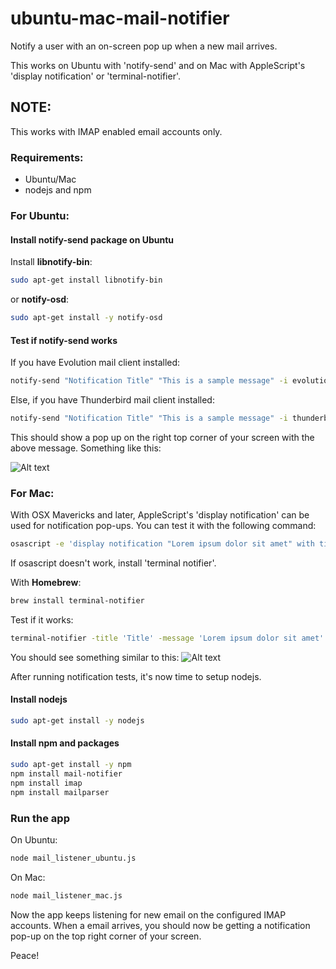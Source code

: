 # ubuntu-mac-mail-notifier
Notify a user with an on-screen pop up when a new mail arrives. 

This works on Ubuntu with 'notify-send' and on Mac with AppleScript's 'display notification' or 'terminal-notifier'.

## NOTE:
This works with IMAP enabled email accounts only.

### Requirements:
 - Ubuntu/Mac
 - nodejs and npm

### For Ubuntu:
#### Install notify-send package on Ubuntu

Install **libnotify-bin**:

```sh
sudo apt-get install libnotify-bin
```

or **notify-osd**:


```sh
sudo apt-get install -y notify-osd
```

#### Test if notify-send works

If you have Evolution mail client installed:

```sh
notify-send "Notification Title" "This is a sample message" -i evolution -t 3000
```
Else, if you have Thunderbird mail client installed:
```sh
notify-send "Notification Title" "This is a sample message" -i thunderbird -t 3000
```

This should show a pop up on the right top corner of your screen with the above message. Something like this:

![Alt text](http://lh6.ggpht.com/_1QSDkzYY2vc/S-w3ptqX4YI/AAAAAAAABBI/bQaz5tiBAdo/Desk%201_008.png "Ubuntu Notification")

### For Mac:

With OSX Mavericks and later, AppleScript's 'display notification' can be used for notification pop-ups. You can test it with the following command:

```sh
osascript -e 'display notification "Lorem ipsum dolor sit amet" with title "Title"'
```

If osascript doesn't work, install 'terminal notifier'.

With **Homebrew**:

```sh
brew install terminal-notifier
```

Test if it works:

```sh
terminal-notifier -title 'Title' -message 'Lorem ipsum dolor sit amet' -open 'https://github.com/koujalgi-amith/ubuntu-mail-notifier'
```

You should see something similar to this:
![Alt text](http://cdn.osxdaily.com/wp-content/uploads/2014/01/notifications-banner-os-x.jpg "Mac Notification")

After running notification tests, it's now time to setup nodejs.

#### Install nodejs
```sh
sudo apt-get install -y nodejs
```

#### Install npm and packages
```sh
sudo apt-get install -y npm
npm install mail-notifier
npm install imap
npm install mailparser
```

### Run the app

On Ubuntu:

```sh
node mail_listener_ubuntu.js
```

On Mac:

```sh
node mail_listener_mac.js
```

Now the app keeps listening for new email on the configured IMAP accounts.
When a email arrives, you should now be getting a notification pop-up on the top right corner of your screen.

Peace!
